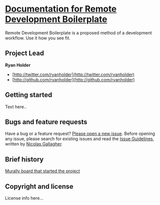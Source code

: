 # [Documentation for Remote Development Boilerplate](http://#)

Remote Development Boilerplate is a proposed method of a development workflow. Use it how you see fit.

## Project Lead

**Ryan Holder**

+ [http://twitter.com/ryanholder](http://twitter.com/ryanholder)
+ [http://github.com/ryanholder](http://github.com/ryanholder)

## Getting started

Text here..

## Bugs and feature requests

Have a bug or a feature request? [Please open a new issue](https://github.com/cityindex/remote-development-boilerplate/issues). Before opening any issue, please search for existing issues and read the [Issue Guidelines](https://github.com/necolas/issue-guidelines), written by [Nicolas Gallagher](https://github.com/necolas/).

## Brief history

[Murally board that started the project](http://mrl.li/ZFs4qk)

## Copyright and license

License info here...